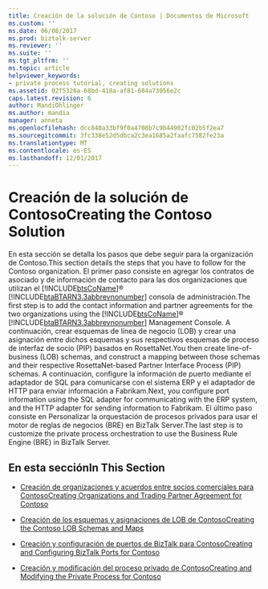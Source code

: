 ```yaml
---
title: Creación de la solución de Contoso | Documentos de Microsoft
ms.custom: ''
ms.date: 06/08/2017
ms.prod: biztalk-server
ms.reviewer: ''
ms.suite: ''
ms.tgt_pltfrm: ''
ms.topic: article
helpviewer_keywords:
- private process tutorial, creating solutions
ms.assetid: 02f5326a-68bd-418a-af81-684a73056e2c
caps.latest.revision: 6
author: MandiOhlinger
ms.author: mandia
manager: anneta
ms.openlocfilehash: dcc840a33bf9f0a4708b7c9b44902fc02b5f2ea7
ms.sourcegitcommit: 3fc338e52d5dbca2c3ea1685a2faafc7582fe23a
ms.translationtype: MT
ms.contentlocale: es-ES
ms.lasthandoff: 12/01/2017
---
```

# <a name="creating-the-contoso-solution"></a><span data-ttu-id="068df-102">Creación de la solución de Contoso</span><span class="sxs-lookup"><span data-stu-id="068df-102">Creating the Contoso Solution</span></span>
<span data-ttu-id="068df-103">En esta sección se detalla los pasos que debe seguir para la organización de Contoso.</span><span class="sxs-lookup"><span data-stu-id="068df-103">This section details the steps that you have to follow for the Contoso organization.</span></span> <span data-ttu-id="068df-104">El primer paso consiste en agregar los contratos de asociado y de información de contacto para las dos organizaciones que utilizan el [!INCLUDE[btsCoName](../../includes/btsconame-md.md)]® [!INCLUDE[btaBTARN3.3abbrevnonumber](../../includes/btabtarn3-3abbrevnonumber-md.md)] consola de administración.</span><span class="sxs-lookup"><span data-stu-id="068df-104">The first step is to add the contact information and partner agreements for the two organizations using the [!INCLUDE[btsCoName](../../includes/btsconame-md.md)]® [!INCLUDE[btaBTARN3.3abbrevnonumber](../../includes/btabtarn3-3abbrevnonumber-md.md)] Management Console.</span></span> <span data-ttu-id="068df-105">A continuación, crear esquemas de línea de negocio (LOB) y crear una asignación entre dichos esquemas y sus respectivos esquemas de proceso de interfaz de socio (PIP) basados en RosettaNet.</span><span class="sxs-lookup"><span data-stu-id="068df-105">You then create line-of-business (LOB) schemas, and construct a mapping between those schemas and their respective RosettaNet-based Partner Interface Process (PIP) schemas.</span></span> <span data-ttu-id="068df-106">A continuación, configure la información de puerto mediante el adaptador de SQL para comunicarse con el sistema ERP y el adaptador de HTTP para enviar información a Fabrikam.</span><span class="sxs-lookup"><span data-stu-id="068df-106">Next, you configure port information using the SQL adapter for communicating with the ERP system, and the HTTP adapter for sending information to Fabrikam.</span></span> <span data-ttu-id="068df-107">El último paso consiste en Personalizar la orquestación de procesos privados para usar el motor de reglas de negocios (BRE) en BizTalk Server.</span><span class="sxs-lookup"><span data-stu-id="068df-107">The last step is to customize the private process orchestration to use the Business Rule Engine (BRE) in BizTalk Server.</span></span>  
  
## <a name="in-this-section"></a><span data-ttu-id="068df-108">En esta sección</span><span class="sxs-lookup"><span data-stu-id="068df-108">In This Section</span></span>  
  
-   [<span data-ttu-id="068df-109">Creación de organizaciones y acuerdos entre socios comerciales para Contoso</span><span class="sxs-lookup"><span data-stu-id="068df-109">Creating Organizations and Trading Partner Agreement for Contoso</span></span>](../../adapters-and-accelerators/accelerator-rosettanet/creating-organizations-and-trading-partner-agreement-for-contoso.md)  
  
-   [<span data-ttu-id="068df-110">Creación de los esquemas y asignaciones de LOB de Contoso</span><span class="sxs-lookup"><span data-stu-id="068df-110">Creating the Contoso LOB Schemas and Maps</span></span>](../../adapters-and-accelerators/accelerator-rosettanet/creating-the-contoso-lob-schemas-and-maps.md)  
  
-   [<span data-ttu-id="068df-111">Creación y configuración de puertos de BizTalk para Contoso</span><span class="sxs-lookup"><span data-stu-id="068df-111">Creating and Configuring BizTalk Ports for Contoso</span></span>](../../adapters-and-accelerators/accelerator-rosettanet/creating-and-configuring-biztalk-ports-for-contoso.md)  
  
-   [<span data-ttu-id="068df-112">Creación y modificación del proceso privado de Contoso</span><span class="sxs-lookup"><span data-stu-id="068df-112">Creating and Modifying the Private Process for Contoso</span></span>](../../adapters-and-accelerators/accelerator-rosettanet/creating-and-modifying-the-private-process-for-contoso.md)